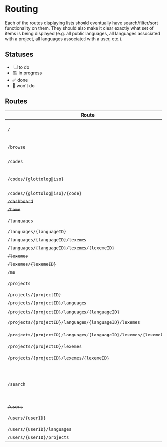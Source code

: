 # Routing

Each of the routes displaying lists should eventually have search/filter/sort functionality on them.
They should also make it clear exactly what set of items is being displayed
(e.g. all public languages, all languages associated with a project, all languages associated with a user, etc.).

## Statuses

- ☐ to do
- 🏗️ in progress
- ✅ done
- 🚫 won't do

## Routes

| Route                                                             | Status | Description                                                                                                   |
| ----------------------------------------------------------------- | :----: | ------------------------------------------------------------------------------------------------------------- |
| `/`                                                               |   ☐    | Home Page / Dashboard, showing My Projects and My Languages, and links to Search and Browse                   |
| `/browse`                                                         |   ☐    | landing page, directing users to Languages, Lexemes, or Projects pages                                        |
| `/codes`                                                          |   ☐    | landing page, directing users to search or browse by Glottocode or ISO codes                                  |
| `/codes/{glottolog‖iso}`                                          |   ☐    | list of Glottocodes in the database, with stats on the # of public/private languages and lexemes              |
| `/codes/{glottolog‖iso}/{code}`                                   |   ☐    | list of languages with the given code                                                                         |
| ~~`/dashboard`~~                                                  |   🚫    | ❌                                                                                                             |
| ~~`/home`~~                                                       |   🚫    | ❌                                                                                                             |
| `/languages`                                                      |   ✅    | lists all languages the user has permissions to view                                                          |
| `/languages/{languageID}`                                         |   ✅    | language details page                                                                                         |
| `/languages/{languageID}/lexemes`                                 |   ✅    | lists the lexemes associated with a language                                                                  |
| `/languages/{languageID}/lexemes/{lexemeID}`                      |   ✅    | lexeme details page                                                                                           |
| ~~`/lexemes`~~                                                    |   🚫    | ❌                                                                                                             |
| ~~`/lexemes/{lexemeID}`~~                                         |   🚫    | ❌                                                                                                             |
| ~~`/me`~~                                                         |   🚫    | ❌                                                                                                             |
| `/projects`                                                       |   ✅    | lists all projects the user has permissions to view                                                                                  |
| `/projects/{projectID}`                                           |   ☐    | project details page                                                                                          |
| `/projects/{projectID}/languages`                                 |   ☐    | lists the languages associated with a project                                                                 |
| `/projects/{projectID}/languages/{languageID}`                    |   ☐    | ➡️ `/languages/{languageID}`                                                                                   |
| `/projects/{projectID}/languages/{languageID}/lexemes`            |   ☐    | ➡️ `/languages/{languageID}/lexemes`                                                                           |
| `/projects/{projectID}/languages/{languageID}/lexemes/{lexemeID}` |   ☐    | ➡️ `/languages/{languageID}/lexemes/{lexemeID}`                                                                |
| `/projects/{projectID}/lexemes`                                   |   ✅    | lists the lexemes associated with a project                                                                   |
| `/projects/{projectID}/lexemes/{lexemeID}`                        |   ☐    | ➡️ `/languages/{languageID}/lexemes/{lexemeID}`                                                                |
| `/search`                                                         |   ☐    | <p>landing page, directing users to search languages, lexemes, or projects<br>OR<br>multi-use search page</p> |
| ~~`/users`~~                                                      |   🚫    | ❌                                                                                                             |
| `/users/{userID}`                                                 |   ☐    | user details page (editable; viewable only that user)                                                         |
| `/users/{userID}/languages`                                       |   ☐    | languages associated with a user                                                                              |
| `/users/{userID}/projects`                                        |   ☐    | projects associated with a user                                                                               |
